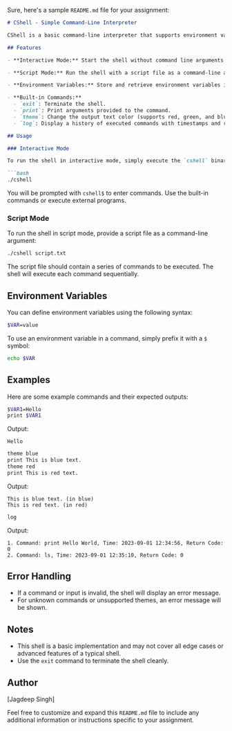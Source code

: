 Sure, here's a sample `README.md` file for your assignment:

```markdown
# CShell - Simple Command-Line Interpreter

CShell is a basic command-line interpreter that supports environment variables, built-in commands, and execution of external programs.

## Features

- **Interactive Mode:** Start the shell without command line arguments to enter interactive mode. In this mode, you can execute commands and use built-in functions.

- **Script Mode:** Run the shell with a script file as a command-line argument to execute a series of commands from the script.

- **Environment Variables:** Store and retrieve environment variables in the form of `$VAR=value`. These variables can be used within commands.

- **Built-in Commands:**
  - `exit`: Terminate the shell.
  - `print`: Print arguments provided to the command.
  - `theme`: Change the output text color (supports red, green, and blue).
  - `log`: Display a history of executed commands with timestamps and return codes.

## Usage

### Interactive Mode

To run the shell in interactive mode, simply execute the `cshell` binary without any command-line arguments:

```bash
./cshell
```

You will be prompted with `cshell$` to enter commands. Use the built-in commands or execute external programs.

### Script Mode

To run the shell in script mode, provide a script file as a command-line argument:

```bash
./cshell script.txt
```

The script file should contain a series of commands to be executed. The shell will execute each command sequentially.

## Environment Variables

You can define environment variables using the following syntax:

```bash
$VAR=value
```

To use an environment variable in a command, simply prefix it with a `$` symbol:

```bash
echo $VAR
```

## Examples

Here are some example commands and their expected outputs:

```bash
$VAR1=Hello
print $VAR1
```

Output:
```
Hello
```

```bash
theme blue
print This is blue text.
theme red
print This is red text.
```

Output:
```
This is blue text. (in blue)
This is red text. (in red)
```

```bash
log
```

Output:
```
1. Command: print Hello World, Time: 2023-09-01 12:34:56, Return Code: 0
2. Command: ls, Time: 2023-09-01 12:35:10, Return Code: 0
```

## Error Handling

- If a command or input is invalid, the shell will display an error message.
- For unknown commands or unsupported themes, an error message will be shown.

## Notes

- This shell is a basic implementation and may not cover all edge cases or advanced features of a typical shell.
- Use the `exit` command to terminate the shell cleanly.

## Author

[Jagdeep Singh]

Feel free to customize and expand this `README.md` file to include any additional information or instructions specific to your assignment.
